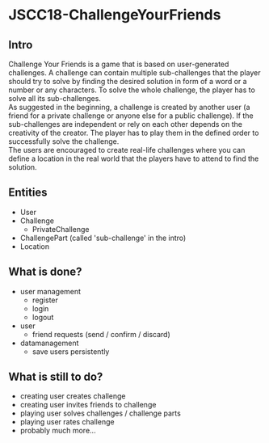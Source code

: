# JSCC18-ChallengeYourFriends

## Intro
Challenge Your Friends is a game that is based on user-generated challenges. A challenge can contain multiple sub-challenges that the player should try to solve by finding the desired solution in form of a word or a number or any characters. To solve the whole challenge, the player has to solve all its sub-challenges.  
As suggested in the beginning, a challenge is created by another user (a friend for a private challenge or anyone else for a public challenge). If the sub-challenges are independent or rely on each other depends on the creativity of the creator. The player has to play them in the defined order to successfully solve the challenge.  
The users are encouraged to create real-life challenges where you can define a location in the real world that the players have to attend to find the solution.

## Entities
  - User
  - Challenge
    - PrivateChallenge
  - ChallengePart (called 'sub-challenge' in the intro)
  - Location
  
## What is done?
  - user management
    - register
    - login
    - logout
  - user
    - friend requests (send / confirm / discard)
  - datamanagement
    - save users persistently
  
## What is still to do?
  - creating user creates challenge
  - creating user invites friends to challenge
  - playing user solves challenges / challenge parts
  - playing user rates challenge
  - probably much more...
